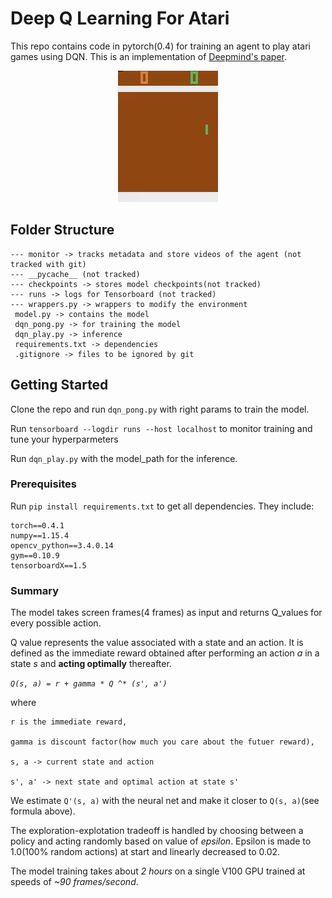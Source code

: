 # Deep Q Learning For Atari
This repo contains code in pytorch(0.4) for training an agent to play atari games using DQN. This is an implementation of [Deepmind's paper](https://web.stanford.edu/class/psych209/Readings/MnihEtAlHassibis15NatureControlDeepRL.pdf).

<p align="center">
<img src="file.gif"/> 
</p>

## Folder Structure

```
--- monitor -> tracks metadata and store videos of the agent (not tracked with git)
--- __pycache__ (not tracked)
--- checkpoints -> stores model checkpoints(not tracked)
--- runs -> logs for Tensorboard (not tracked)
--- wrappers.py -> wrappers to modify the environment
 model.py -> contains the model
 dqn_pong.py -> for training the model
 dqn_play.py -> inference
 requirements.txt -> dependencies
 .gitignore -> files to be ignored by git
```

## Getting Started

Clone the repo and run `dqn_pong.py` with right params to train the model.

Run `tensorboard --logdir runs --host localhost` to monitor training and tune your hyperparmeters

Run `dqn_play.py` with the model_path for the inference.

### Prerequisites

Run `pip install requirements.txt` to get all dependencies. They include:
```
torch==0.4.1
numpy==1.15.4
opencv_python==3.4.0.14
gym==0.10.9
tensorboardX==1.5
```

### Summary

The model takes screen frames(4 frames) as input and returns Q_values for every possible action.

Q value represents the value associated with a state and an action. It is defined as the immediate reward obtained after performing an action *a* in a state *s* and **acting optimally** thereafter.

*`Q(s, a) = r + gamma * Q ^* (s', a')`*

where 
    
    r is the immediate reward,

    gamma is discount factor(how much you care about the futuer reward),

    s, a -> current state and action

    s', a' -> next state and optimal action at state s'

We estimate `Q'(s, a)` with the neural net and make it closer to `Q(s, a)`(see formula above).

The exploration-explotation tradeoff is handled by choosing between a policy and acting randomly based on value of *epsilon*. Epsilon is made to 1.0(100% random actions) at start and linearly decreased to 0.02.

The model training takes about *2 hours* on a single V100 GPU trained at speeds of *~90 frames/second*.




